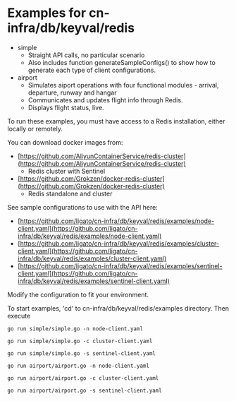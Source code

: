 # Examples for cn-infra/db/keyval/redis
* simple
  * Straight API calls, no particular scenario
  * Also includes function generateSampleConfigs() to show how to generate each type of client configurations. 
* airport
  * Simulates aiport operations with four functional modules - arrival, departure, runway and hangar
  * Communicates and updates flight info through Redis.
  * Displays flight status, live.

To run these examples, you must have access to a Redis installation, either locally or remotely.

You can download docker images from:
* [https://github.com/AliyunContainerService/redis-cluster](https://github.com/AliyunContainerService/redis-cluster)
  * Redis cluster with Sentinel
* [https://github.com/Grokzen/docker-redis-cluster](https://github.com/Grokzen/docker-redis-cluster)
  * Redis standalone and cluster

See sample configurations to use with the API here:
* [https://github.com/ligato/cn-infra/db/keyval/redis/examples/node-client.yaml](https://github.com/ligato/cn-infra/db/keyval/redis/examples/node-client.yaml)
* [https://github.com/ligato/cn-infra/db/keyval/redis/examples/cluster-client.yaml](https://github.com/ligato/cn-infra/db/keyval/redis/examples/cluster-client.yaml)
* [https://github.com/ligato/cn-infra/db/keyval/redis/examples/sentinel-client.yaml](https://github.com/ligato/cn-infra/db/keyval/redis/examples/sentinel-client.yaml)

Modify the configuration to fit your environment.

To start examples, 'cd' to cn-infra/db/keyval/redis/examples directory.  Then execute
```
go run simple/simple.go -n node-client.yaml
```
```
go run simple/simple.go -c cluster-client.yaml
```
```
go run simple/simple.go -s sentinel-client.yaml
```
```
go run airport/airport.go -n node-client.yaml
```
```
go run airport/airport.go -c cluster-client.yaml
```
```
go run airport/airport.go -s sentinel-client.yaml
```
